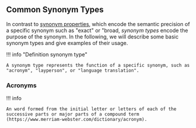 ## Common Synonym Types

In contrast to [synonym properties](../reference/synonyms-obo.md), which encode the semantic precision of a specific synonym such as "exact" or "broad, _synonym types_ encode the purpose of the synonym. In the following, we will describe some basic synonym types and give examples of their usage.

!!! info "Definition synonym type"

    A synonym type represents the function of a specific synonym, such as "acronym", "layperson", or "language translation".

### Acronyms

!!! info

    An word formed from the initial letter or letters of each of the successive parts or major parts of a compound term (https://www.merriam-webster.com/dictionary/acronym).


